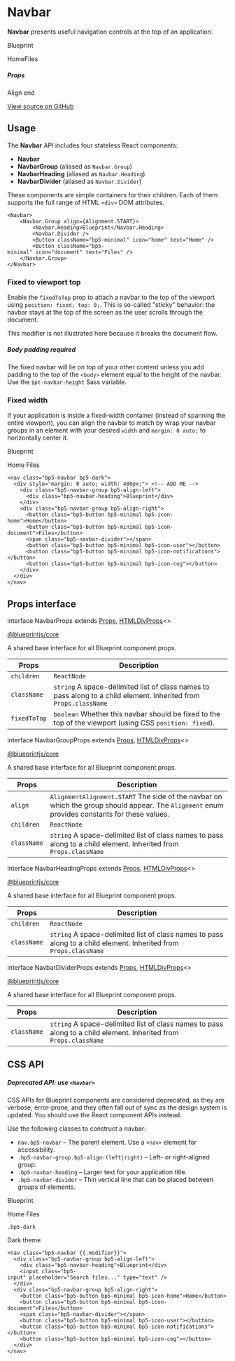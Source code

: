 # Navbar

**Navbar** presents useful navigation controls at the top of an application.

Blueprint

HomeFiles

##### Props

Align end

[View source on GitHub](https://github.com/palantir/blueprint/blob/develop/packages/docs-app/src/examples/core-examples/navbarExample.tsx)

## Usage

The **Navbar** API includes four stateless React components:

* **Navbar**
* **NavbarGroup** (aliased as `Navbar.Group`)
* **NavbarHeading** (aliased as `Navbar.Heading`)
* **NavbarDivider** (aliased as `Navbar.Divider`)

These components are simple containers for their children. Each of them supports the full range of HTML `<div>`
DOM attributes.

```
<Navbar>  
    <Navbar.Group align={Alignment.START}>  
        <Navbar.Heading>Blueprint</Navbar.Heading>  
        <Navbar.Divider />  
        <Button className="bp5-minimal" icon="home" text="Home" />  
        <Button className="bp5-minimal" icon="document" text="Files" />  
    </Navbar.Group>  
</Navbar>  

```

### Fixed to viewport top

Enable the `fixedToTop` prop to attach a navbar to the top of the viewport using `position: fixed; top: 0;`. This is
so-called "sticky" behavior: the navbar stays at the top of the screen as the user scrolls through the document.

This modifier is not illustrated here because it breaks the document flow.

##### Body padding required

The fixed navbar will lie on top of your other content unless you add padding to the top of the `<body>` element equal
to the height of the navbar. Use the `$pt-navbar-height` Sass variable.

### Fixed width

If your application is inside a fixed-width container (instead of spanning the entire viewport), you can align the
navbar to match by wrap your navbar groups in an element with your desired `width` and `margin: 0 auto;` to horizontally
center it.

Blueprint

Home
Files

```
<nav class="bp5-navbar bp5-dark">  
  <div style="margin: 0 auto; width: 480px;"> <!-- ADD ME -->  
    <div class="bp5-navbar-group bp5-align-left">  
      <div class="bp5-navbar-heading">Blueprint</div>  
    </div>  
    <div class="bp5-navbar-group bp5-align-right">  
      <button class="bp5-button bp5-minimal bp5-icon-home">Home</button>  
      <button class="bp5-button bp5-minimal bp5-icon-document">Files</button>  
      <span class="bp5-navbar-divider"></span>  
      <button class="bp5-button bp5-minimal bp5-icon-user"></button>  
      <button class="bp5-button bp5-minimal bp5-icon-notifications"></button>  
      <button class="bp5-button bp5-minimal bp5-icon-cog"></button>  
    </div>  
  </div>  
</nav>  

```

## Props interface

interface NavbarProps extends [Props](#api/Props), [HTMLDivProps](#api/HTMLDivProps)<>

[@blueprintjs/core](https://github.com/palantir/blueprint/blob/d356c8eea/packages/core/src/components/navbar/navbar.tsx#L27)

A shared base interface for all Blueprint component props.

| Props | Description |
| --- | --- |
| `children` | `ReactNode` |
| `className` | `string` A space-delimited list of class names to pass along to a child element.  Inherited from `Props.className` |
| `fixedToTop` | `boolean` Whether this navbar should be fixed to the top of the viewport (using CSS `position: fixed`). |

interface NavbarGroupProps extends [Props](#api/Props), [HTMLDivProps](#api/HTMLDivProps)<>

[@blueprintjs/core](https://github.com/palantir/blueprint/blob/d356c8eea/packages/core/src/components/navbar/navbarGroup.tsx#L25)

A shared base interface for all Blueprint component props.

| Props | Description |
| --- | --- |
| `align` | `AlignmentAlignment.START` The side of the navbar on which the group should appear. The `Alignment` enum provides constants for these values. |
| `children` | `ReactNode` |
| `className` | `string` A space-delimited list of class names to pass along to a child element.  Inherited from `Props.className` |

interface NavbarHeadingProps extends [Props](#api/Props), [HTMLDivProps](#api/HTMLDivProps)<>

[@blueprintjs/core](https://github.com/palantir/blueprint/blob/d356c8eea/packages/core/src/components/navbar/navbarHeading.tsx#L23)

A shared base interface for all Blueprint component props.

| Props | Description |
| --- | --- |
| `children` | `ReactNode` |
| `className` | `string` A space-delimited list of class names to pass along to a child element.  Inherited from `Props.className` |

interface NavbarDividerProps extends [Props](#api/Props), [HTMLDivProps](#api/HTMLDivProps)<>

[@blueprintjs/core](https://github.com/palantir/blueprint/blob/d356c8eea/packages/core/src/components/navbar/navbarDivider.tsx#L24)

A shared base interface for all Blueprint component props.

| Props | Description |
| --- | --- |
| `className` | `string` A space-delimited list of class names to pass along to a child element.  Inherited from `Props.className` |

## CSS API

##### Deprecated API: use `<Navbar>`

CSS APIs for Blueprint components are considered deprecated, as they are verbose, error-prone, and they
often fall out of sync as the design system is updated. You should use the React component APIs instead.

Use the following classes to construct a navbar:

* `nav.bp5-navbar` – The parent element. Use a `<nav>` element for accessibility.
* `.bp5-navbar-group.bp5-align-(left|right)` – Left- or right-aligned group.
* `.bp5-navbar-heading` – Larger text for your application title.
* `.bp5-navbar-divider` – Thin vertical line that can be placed between groups of elements.

Blueprint

Home
Files

`.bp5-dark`

Dark theme

```
<nav class="bp5-navbar {{.modifier}}">  
  <div class="bp5-navbar-group bp5-align-left">  
    <div class="bp5-navbar-heading">Blueprint</div>  
    <input class="bp5-input" placeholder="Search files..." type="text" />  
  </div>  
  <div class="bp5-navbar-group bp5-align-right">  
    <button class="bp5-button bp5-minimal bp5-icon-home">Home</button>  
    <button class="bp5-button bp5-minimal bp5-icon-document">Files</button>  
    <span class="bp5-navbar-divider"></span>  
    <button class="bp5-button bp5-minimal bp5-icon-user"></button>  
    <button class="bp5-button bp5-minimal bp5-icon-notifications"></button>  
    <button class="bp5-button bp5-minimal bp5-icon-cog"></button>  
  </div>  
</nav>  

```